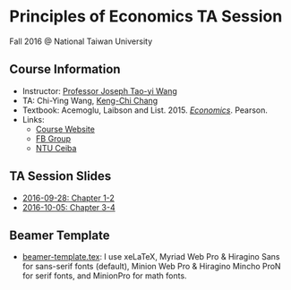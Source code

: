 # Principles of Economics TA Session

Fall 2016 @ National Taiwan University

## Course Information
- Instructor: [Professor Joseph Tao-yi Wang](http://homepage.ntu.edu.tw/~josephw)
- TA: Chi-Ying Wang, [Keng-Chi Chang](http://kengchichang.github.io)
- Textbook: Acemoglu, Laibson and List. 2015. [*Economics*](https://www.amazon.com/Economics-Daron-Acemoglu/dp/0321391586). Pearson.
- Links:
  - [Course Website](http://homepage.ntu.edu.tw/~josephw/principles_micro_16F.htm)
  - [FB Group](https://www.facebook.com/groups/1100981933320734/)
  - [NTU Ceiba](https://ceiba.ntu.edu.tw/course/19783d/index.htm)


## TA Session Slides
- [2016-09-28: Chapter 1-2](0928/PE_Session_0928.pdf)
- [2016-10-05: Chapter 3-4](1005/PE_Session_1005.pdf)


## Beamer Template
- [beamer-template.tex](template/beamer-template.tex):
I use xeLaTeX, Myriad Web Pro & Hiragino Sans for sans-serif fonts (default), Minion Web Pro & Hiragino Mincho ProN for serif fonts, and MinionPro for math fonts.
